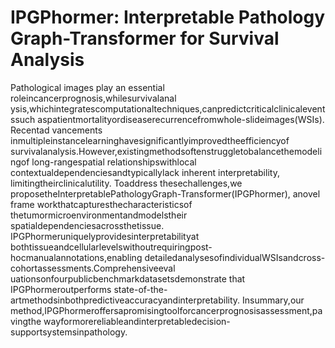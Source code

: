# IPGPhormer: Interpretable Pathology Graph-Transformer for Survival Analysis
Pathological images play an essential roleincancerprognosis,whilesurvivalanal
ysis,whichintegratescomputationaltechniques,canpredictcriticalclinicaleventssuch
 aspatientmortalityordiseaserecurrencefromwhole-slideimages(WSIs). Recentad
vancements inmultipleinstancelearninghavesignificantlyimprovedtheefficiencyof
 survivalanalysis.However,existingmethodsoftenstruggletobalancethemodelingof
 long-rangespatial relationshipswithlocal contextualdependenciesandtypicallylack
 inherent interpretability, limitingtheirclinicalutility. Toaddress thesechallenges,we
 proposetheInterpretablePathologyGraph-Transformer(IPGPhormer), anovel frame
workthatcapturesthecharacteristicsof thetumormicroenvironmentandmodelstheir
 spatialdependenciesacrossthetissue. IPGPhormeruniquelyprovidesinterpretabilityat
 bothtissueandcellularlevelswithoutrequiringpost-hocmanualannotations,enabling
 detailedanalysesofindividualWSIsandcross-cohortassessments.Comprehensiveeval
uationsonfourpublicbenchmarkdatasetsdemonstrate that IPGPhormeroutperforms
 state-of-the-artmethodsinbothpredictiveaccuracyandinterpretability. Insummary,our
 method,IPGPhormeroffersapromisingtoolforcancerprognosisassessment,pavingthe
 wayformorereliableandinterpretabledecision-supportsystemsinpathology.
